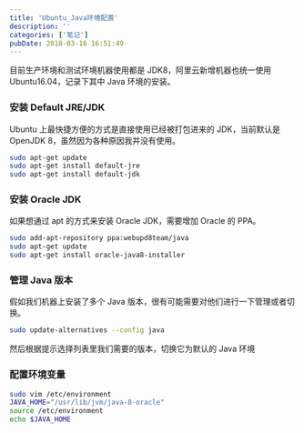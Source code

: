 ```yaml
---
title: 'Ubuntu_Java环境配置'
description: ''
categories: ['笔记']
pubDate: 2018-03-16 16:51:49
---
```


目前生产环境和测试环境机器使用都是 JDK8，阿里云新增机器也统一使用 Ubuntu16.04，记录下其中 Java 环境的安装。

### 安装 Default JRE/JDK

Ubuntu 上最快捷方便的方式是直接使用已经被打包进来的 JDK，当前默认是 OpenJDK 8，虽然因为各种原因我并没有使用。

```bash
sudo apt-get update
sudo apt-get install default-jre
sudo apt-get install default-jdk
```

### 安装 Oracle JDK

如果想通过 apt 的方式来安装 Oracle JDK，需要增加 Oracle 的 PPA。

```bash
sudo add-apt-repository ppa:webupd8team/java
sudo apt-get update
sudo apt-get install oracle-java8-installer
```

### 管理 Java 版本

假如我们机器上安装了多个 Java 版本，很有可能需要对他们进行一下管理或者切换。

```bash
sudo update-alternatives --config java
```

然后根据提示选择列表里我们需要的版本，切换它为默认的 Java 环境

### 配置环境变量

```bash
sudo vim /etc/environment
JAVA_HOME="/usr/lib/jvm/java-8-oracle"
source /etc/environment
echo $JAVA_HOME
```
